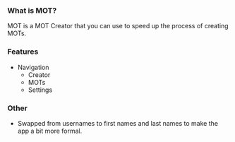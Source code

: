### What is MOT?

MOT is a MOT Creator that you can use to speed up the process of creating MOTs.

### Features

- Navigation
  - Creator
  - MOTs
  - Settings

### Other

- Swapped from usernames to first names and last names to make the app a bit more formal.
